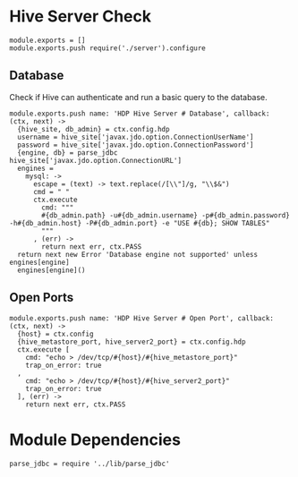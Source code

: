 
# Hive Server Check

    module.exports = []
    module.exports.push require('./server').configure

## Database

Check if Hive can authenticate and run a basic query to the database.

    module.exports.push name: 'HDP Hive Server # Database', callback: (ctx, next) ->
      {hive_site, db_admin} = ctx.config.hdp
      username = hive_site['javax.jdo.option.ConnectionUserName']
      password = hive_site['javax.jdo.option.ConnectionPassword']
      {engine, db} = parse_jdbc hive_site['javax.jdo.option.ConnectionURL']
      engines = 
        mysql: ->
          escape = (text) -> text.replace(/[\\"]/g, "\\$&")
          cmd = " "
          ctx.execute
            cmd: """
            #{db_admin.path} -u#{db_admin.username} -p#{db_admin.password} -h#{db_admin.host} -P#{db_admin.port} -e "USE #{db}; SHOW TABLES"
            """
          , (err) ->
            return next err, ctx.PASS
      return next new Error 'Database engine not supported' unless engines[engine]
      engines[engine]()

## Open Ports

    module.exports.push name: 'HDP Hive Server # Open Port', callback: (ctx, next) ->
      {host} = ctx.config
      {hive_metastore_port, hive_server2_port} = ctx.config.hdp
      ctx.execute [
        cmd: "echo > /dev/tcp/#{host}/#{hive_metastore_port}"
        trap_on_error: true
      ,
        cmd: "echo > /dev/tcp/#{host}/#{hive_server2_port}"
        trap_on_error: true
      ], (err) ->
        return next err, ctx.PASS

# Module Dependencies

    parse_jdbc = require '../lib/parse_jdbc'
